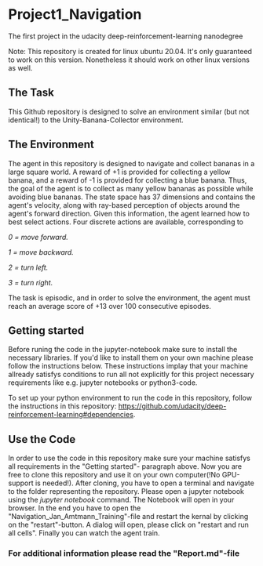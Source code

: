 # Project1_Navigation
The first project in the udacity deep-reinforcement-learning nanodegree

Note: This repository is created for linux ubuntu 20.04. It's only guaranteed to work on this version. Nonetheless it should work on other linux versions as well.

## The Task
This Github repository is designed to solve an environment similar (but not identical!) to the Unity-Banana-Collector environment.

## The Environment
The agent in this repository is designed to navigate and collect bananas in a large square world. A reward of +1 is provided for collecting a yellow banana, and a 
reward of -1 is provided for collecting a blue banana. Thus, the goal of the agent is to collect as many yellow bananas as possible while avoiding blue bananas. 
The state space has 37 dimensions and contains the agent's velocity, along with ray-based perception of objects around the agent's forward direction. Given this 
information, the agent learned how to best select actions. Four discrete actions are available, corresponding to

*0 = move forward.*

*1 = move backward.*

*2 = turn left.*

*3 = turn right.*

The task is episodic, and in order to solve the environment, the agent must reach an average score of +13 over 100 consecutive episodes.

## Getting started
Before runing the code in the jupyter-notebook make sure to install the necessary libraries. If you'd like to install them on your own machine please follow the instructions below. These instructions implay that your machine allready satisfys conditions to run all not explicitly for this project necessary requirements like e.g. jupyter notebooks or python3-code.

To set up your python environment to run the code in this repository, follow the instructions in this repository: https://github.com/udacity/deep-reinforcement-learning#dependencies.

## Use the Code
In order to use the code in this repository make sure your machine satisfys all requirements in the "Getting started"- paragraph above. Now you are free to clone this repository and use it on your own computer(!No GPU-support is needed!). After cloning, you have to open a terminal and navigate to the folder representing the repository. Please open a jupyter notebook using the *jupyter notebook* command. The Notebook will open in your browser. In the end you have to open the "Navigation_Jan_Amtmann_Training"-file and restart the kernal by clicking on the "restart"-button. A dialog will open, please click on "restart and run all cells". Finally you can watch the agent train.

### For additional information please read the "Report.md"-file
